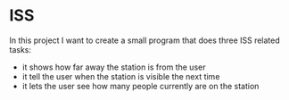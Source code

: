 # ISS

In this project I want to create a small program that does three ISS related tasks:
- it shows how far away the station is from the user
- it tell the user when the station is visible the next time
- it lets the user see how many people currently are on the station
